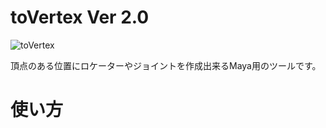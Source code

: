 # toVertex Ver 2.0
![toVertex](https://user-images.githubusercontent.com/63567522/107164097-c601b400-69f0-11eb-8f70-68e97f4869c1.png)

頂点のある位置にロケーターやジョイントを作成出来るMaya用のツールです。

# 使い方
